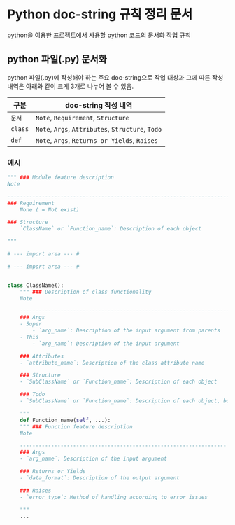 # Python doc-string 규칙 정리 문서

python을 이용한 프로젝트에서 사용할 python 코드의 문서화 작업 규칙

## python 파일(.py) 문서화

python 파일(.py)에 작성해야 하는 주요 doc-string으로 작업 대상과 그에 따른 작성내역은 아래와 같이 크게 3개로 나누어 볼 수 있음.

| 구분    | doc-string 작성 내역                              |
| ------- | ------------------------------------------------- |
| `문서`  | `Note`, `Requirement`, `Structure`                |
| `class` | `Note`, `Args`, `Attributes`, `Structure`, `Todo` |
| `def`   | `Note`, `Args`, `Returns or Yields`, `Raises`     |


### 예시

```python
""" ### Module feature description
Note

------------------------------------------------------------------------
### Requirement
    None ( = Not exist)

### Structure
    `ClassName` or `Function_name`: Description of each object

"""

# --- import area --- #

# --- import area --- #


class ClassName():
    """ ### Description of class functionality
    Note

    ---------------------------------------------------------------------
    ### Args
    - Super
        - `arg_name`: Description of the input argument from parents
    - This
        - `arg_name`: Description of the input argument

    ### Attributes
    - `attribute_name`: Description of the class attribute name

    ### Structure
    - `SubClassName` or `Function_name`: Description of each object

    ### Todo
    - `SubClassName` or `Function_name`: Description of each object, but not written

    """
    def Function_name(self, ...):
    """ ### Function feature description
    Note

    ------------------------------------------------------------------
    ### Args
    - `arg_name`: Description of the input argument

    ### Returns or Yields
    - `data_format`: Description of the output argument

    ### Raises
    - `error_type`: Method of handling according to error issues

    """
    ...
```